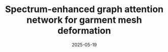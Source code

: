 ---
title: "Spectrum-enhanced graph attention network for garment mesh deformation"
collection: publications
permalink: /publication/2025-sega
date: 2025-05-19
venue: 'IEEE Transactions on Pattern Analysis and Machine Intelligence'
# paperurl: '/files/pdf/research/Turning the Lights on.pdf'
link: 'https://ieeexplore.ieee.org/abstract/document/11006474'
paperurl: '/files/pdf/research/202505SEGA-TPAMI.pdf'
# github: 'https://github.com/GlowingHorse/NetVisCompare'
book: '/research/120spectral-graph'
# zenodo: 'https://zenodo.org/badge/628158030.svg'
# researchButton: 'https://shirui-homepage.com/research/attr-vis/'
citation: '<a href="https://li-tianxing.github.io/">Tianxing Li</a>, Rui Shi, <a href="https://www.researchgate.net/scientific-contributions/Qing-Zhu-2164787753">Qing Zhu</a>, <a href="https://cpns.bjut.edu.cn/index.html#/home">Liguo Zhang</a>, <a href="https://graphics.c.u-tokyo.ac.jp/hp/kanai/">Takashi Kanai</a>. <i>IEEE Transactions on Pattern Analysis and Machine Intelligence</i>, 2025, DOI: 10.1109/TPAMI.2025.3570523.'
---